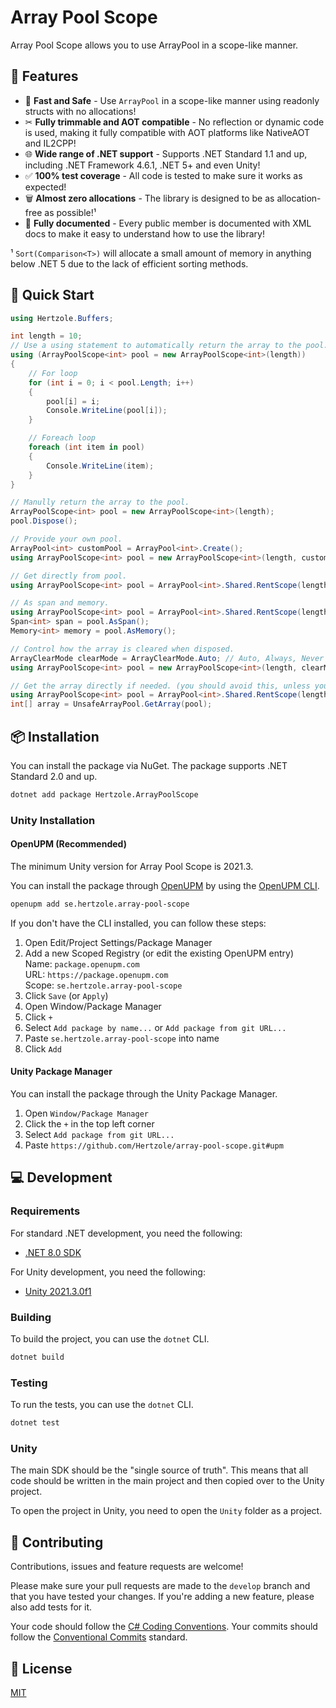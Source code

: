 # Array Pool Scope

Array Pool Scope allows you to use ArrayPool in a scope-like manner.

## 🌟 Features
- 🚀 **Fast and Safe** - Use `ArrayPool` in a scope-like manner using readonly structs with no allocations!
- ✂ **Fully trimmable and AOT compatible** - No reflection or dynamic code is used, making it fully compatible with AOT platforms like NativeAOT and IL2CPP!
- 🌐 **Wide range of .NET support** - Supports .NET Standard 1.1 and up, including .NET Framework 4.6.1, .NET 5+ and even Unity!
- ✅ **100% test coverage** - All code is tested to make sure it works as expected!
- 🗑 **Almost zero allocations** - The library is designed to be as allocation-free as possible!¹
- 📕 **Fully documented** - Every public member is documented with XML docs to make it easy to understand how to use the library!

¹ `Sort(Comparison<T>)` will allocate a small amount of memory in anything below .NET 5 due to the lack of efficient sorting methods. 

## 💨 Quick Start

```csharp
using Hertzole.Buffers;

int length = 10;
// Use a using statement to automatically return the array to the pool.
using (ArrayPoolScope<int> pool = new ArrayPoolScope<int>(length))
{
    // For loop
    for (int i = 0; i < pool.Length; i++)
    {
        pool[i] = i;
        Console.WriteLine(pool[i]);
    }

    // Foreach loop
    foreach (int item in pool)
    {
        Console.WriteLine(item);
    }
}

// Manully return the array to the pool.
ArrayPoolScope<int> pool = new ArrayPoolScope<int>(length);
pool.Dispose();

// Provide your own pool.
ArrayPool<int> customPool = ArrayPool<int>.Create();
using ArrayPoolScope<int> pool = new ArrayPoolScope<int>(length, customPool);

// Get directly from pool.
using ArrayPoolScope<int> pool = ArrayPool<int>.Shared.RentScope(length);

// As span and memory.
using ArrayPoolScope<int> pool = ArrayPool<int>.Shared.RentScope(length);
Span<int> span = pool.AsSpan();
Memory<int> memory = pool.AsMemory();

// Control how the array is cleared when disposed.
ArrayClearMode clearMode = ArrayClearMode.Auto; // Auto, Always, Never
using ArrayPoolScope<int> pool = new ArrayPoolScope<int>(length, clearMode);

// Get the array directly if needed. (you should avoid this, unless you really need the array)
using ArrayPoolScope<int> pool = ArrayPool<int>.Shared.RentScope(length);
int[] array = UnsafeArrayPool.GetArray(pool);
```

## 📦 Installation

You can install the package via NuGet. The package supports .NET Standard 2.0 and up.

```bash
dotnet add package Hertzole.ArrayPoolScope
```

### Unity Installation

#### OpenUPM (Recommended)

The minimum Unity version for Array Pool Scope is 2021.3.

You can install the package through [OpenUPM](https://openupm.com/) by using the [OpenUPM CLI](https://github.com/openupm/openupm-cli#openupm-cli).

```bash
openupm add se.hertzole.array-pool-scope
```

If you don't have the CLI installed, you can follow these steps:

1. Open Edit/Project Settings/Package Manager
2. Add a new Scoped Registry (or edit the existing OpenUPM entry)   
     Name: `package.openupm.com`  
     URL: `https://package.openupm.com`  
     Scope: `se.hertzole.array-pool-scope`
3. Click `Save` (or `Apply`)
4. Open Window/Package Manager
5. Click `+`
6. Select `Add package by name...` or `Add package from git URL...`
7. Paste `se.hertzole.array-pool-scope` into name 
8. Click `Add`

#### Unity Package Manager

You can install the package through the Unity Package Manager.

1. Open `Window/Package Manager`
2. Click the `+` in the top left corner
3. Select `Add package from git URL...`
4. Paste `https://github.com/Hertzole/array-pool-scope.git#upm`

## 💻 Development

### Requirements

For standard .NET development, you need the following:
- [.NET 8.0 SDK](https://dotnet.microsoft.com/en-us/download/dotnet/8.0)

For Unity development, you need the following:
- [Unity 2021.3.0f1](https://unity.com/releases/editor/whats-new/2021.3.0)

### Building

To build the project, you can use the `dotnet` CLI.

```bash
dotnet build
```

### Testing

To run the tests, you can use the `dotnet` CLI.

```bash
dotnet test
```

### Unity

The main SDK should be the "single source of truth". This means that all code should be written in the main project and then copied over to the Unity project. 

To open the project in Unity, you need to open the `Unity` folder as a project.

## 🤝 Contributing

Contributions, issues and feature requests are welcome!

Please make sure your pull requests are made to the `develop` branch and that you have tested your changes. If you're adding a new feature, please also add tests for it.

Your code should follow the [C# Coding Conventions](https://docs.microsoft.com/en-us/dotnet/csharp/programming-guide/inside-a-program/coding-conventions). Your commits should follow the [Conventional Commits](https://www.conventionalcommits.org/en/v1.0.0/) standard.

## 📃 License

[MIT](https://github.com/Hertzole/array-pool-scope/blob/master/LICENSE)